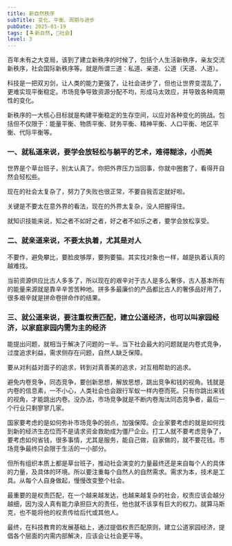 ```yaml
---
title: 新自然秩序
subTitle: 变化、平衡、周期与进步
pubDate: 2025-01-19
tags: [🏝新自然, 👫社会]
level: 3
---
```


百年未有之大变局，该到了建立新秩序的时候了，包括个人生活新秩序，亲友交流新秩序，社会国际新秩序等。就是所谓三道：私道、亲道、公道（天道、人道）。

科技是一把双刃剑，让人类的能力更强了，让社会进步了，但也让世界变混乱了，更难实现平衡稳定。市场竞争导致资源分配不均，形成马太效应，并导致各种周期性的变化。

新秩序的一大核心目标就是构建平衡稳定的生存空间，以应对各种变化的挑战。包括但不仅限于：能量平衡、物质平衡、财务平衡、精神平衡、人口平衡、地区平衡、代际平衡等。

### 一、就私道来说，要学会放轻松与躺平的艺术，难得糊涂，小而美

世界是个草台班子，别太认真了。你把外界压力当回事，你就中圈套了，看得开自然会轻松些。

现在的社会太复杂了，努力了失败也很正常，不要自我否定就好啦。

关键是不要太在意外界的看法，现在的外界太复杂，没人把握得住。

就知识技能来说，知之者不如好之者，好之者不如乐之者，要学会放松享受。

### 二、就亲道来说，不要太执着，尤其是对人

不要作，避免攀比，要脸皮够厚，要狗要猫。其实找对象也一样，越是执着认真的越难找。

当前资源供应比古人多多了，所以现在的艰辛对于古人是多么奢侈，古人基本所有的能量来源就是靠辛辛苦苦种地。拼多多最廉价的产品都比古人的奢侈品好用了，很多艰辛就是拼命卷拼命作的结果。

### 三、就公道来说，要注重权责匹配，建立公道经济，也可以叫家园经济，以家庭家园内需为主的经济

能提出问题，就相当于解决了问题的一半。当下社会最大的问题就是内卷式竞争，过度追求利益，需求侧存在问题，自然人缺乏保障。

要从对利益对面子的追求，转到对真善美的追求，对互相帮助的追求。

避免内卷竞争，同态竞争，要创新思想，解放思想，跳出竞争和钱的视角。钱就是内卷的信息素，一不小心，人类社会也会跟行军蚁一样内卷而死。只有你跳出来钱的视角，才能跳出内卷。没办法，市场竞争就是不断内卷淘汰同态竞争者，最后一个行业只剩寥寥几家。

国家要考虑的是如何弥补市场竞争的弱点，加强保障。企业家要考虑的就是如何找到新的经济生态位而不是请求资金救助成为僵尸企业。打工人就不要考虑竞争了，要考虑如何省钱，很多事情，尤其是服务，能自己做，自家做的，就不要花钱。市场竞争最终只会限于生活的一小部分。

但所有组织本质上都是草台班子，推动社会演变的力量最终还是来自每个人的具体的力量，及具体的环境。所以要注重每个自然人的自然需求。需求为本，技术是工具。从每个人自身做起，慢慢改变整个社会。

最重要的是权责匹配，在一个越来越发达，也越来越复杂的社会，权责应该会越分越细，因为没人真有能力承担巨大的责任，他也就不该享有巨大的权力。就算马斯克，也不能将他的权责传给后代或其他人。

最终，在科技教育的发展基础上，通过提倡权责匹配原则，建立公道家园经济，提倡各个层面的内需内部解决，应该会让社会更平等。
